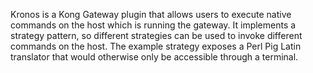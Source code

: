Kronos is a Kong Gateway plugin that allows users to execute native commands on the host which is running the gateway.
It implements a strategy pattern, so different strategies can be used to invoke different commands on the host. 
The example strategy exposes a Perl Pig Latin translator that would otherwise only be accessible through a terminal.
